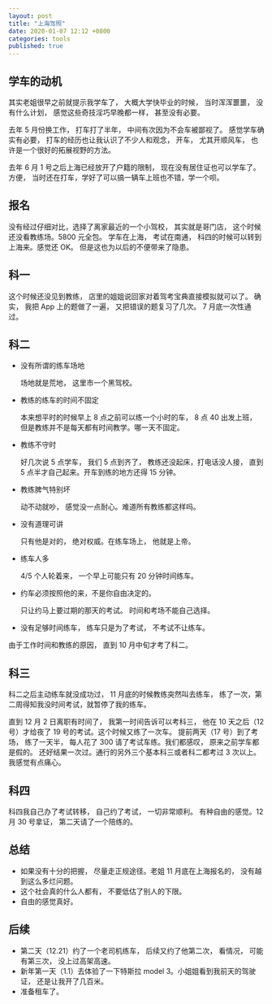 ```yaml
---
layout: post
title: "上海驾照"
date: 2020-01-07 12:12 +0800
categories: tools
published: true
---
```


## 学车的动机

其实老姐很早之前就提示我学车了， 大概大学快毕业的时候， 当时浑浑噩噩， 没有什么计划， 感觉这些奇技淫巧早晚都一样， 甚至没有必要。

去年 5 月份换工作， 打车打了半年， 中间有次因为不会车被鄙视了。 感觉学车确实有必要， 打车的经历也让我认识了不少人和观念， 开车， 尤其开顺风车， 也许是一个很好的拓展视野的方法。

去年 6 月 1 号之后上海已经放开了户籍的限制， 现在没有居住证也可以学车了。方便， 当时还在打车，学好了可以搞一辆车上班也不错，学一个呗。

## 报名

没有经过仔细对比，选择了离家最近的一个小驾校， 其实就是哥门店， 这个时候还没看教练场。5800 元全包。 学车在上海， 考试在南通， 科四的时候可以转到上海来。感觉还 OK。 但是这也为以后的不便带来了隐患。

## 科一

这个时候还没见到教练， 店里的姐姐说回家对着驾考宝典直接模拟就可以了。 确实， 我把 App 上的题做了一遍， 又把错误的题复习了几次。 7 月底一次性通过。

## 科二

- 没有所谓的练车场地

  场地就是荒地， 这里市一个黑驾校。

- 教练的练车的时间不固定

  本来想平时的时候早上 8 点之前可以练一个小时的车， 8 点 40 出发上班， 但是教练并不是每天都有时间教学。哪一天不固定。

- 教练不守时

  好几次说 5 点学车， 我们 5 点到齐了， 教练还没起床，打电话没人接， 直到 5 点半才自己起来。开车到练的地方还得 15 分钟。

- 教练脾气特别坏

  动不动就吵， 感觉没一点耐心。难道所有教练都这样吗。

- 没有道理可讲

  只有他是对的， 绝对权威。在练车场上， 他就是上帝。

- 练车人多

  4/5 个人轮着来， 一个早上可能只有 20 分钟时间练车。

- 约车必须按照他的来，不是你自由决定的。

  只让约马上要过期的那天的考试。 时间和考场不能自己选择。

- 没有足够时间练车， 练车只是为了考试， 不考试不让练车。

由于工作时间和教练的原因， 直到 10 月中旬才考了科二。

## 科三

科二之后主动练车就没成功过， 11 月底的时候教练突然叫去练车， 练了一次，第二周得知我没时间考试，就暂停了我的练车。

直到 12 月 2 日离职有时间了， 我第一时间告诉可以考科三， 他在 10 天之后（12 号）才给夜了 19 号的考试。这个时候又练了一次车。
提前两天（17 号）到了考场， 练了一天半， 每人花了 300 请了考试车练。我们都感叹， 原来之前学车都是假的。 还好结果一次过。通行的另外三个基本科三或者科二都考过 3 次以上。我感觉有点痛心。

## 科四

科四我自己办了考试转移， 自己约了考试， 一切非常顺利。 有种自由的感觉。12 月 30 号拿证， 第二天请了一个陪练的。

## 总结

- 如果没有十分的把握， 尽量走正规途径。老姐 11 月底在上海报名的， 没有越到这么多烂问题。
- 这个社会真的什么人都有， 不要低估了别人的下限。
- 自由的感觉真好。

## 后续

- 第二天（12.21）约了一个老司机练车， 后续又约了他第二次， 看情况， 可能有第三次， 没上过高架高速。
- 新年第一天（1.1）去体验了一下特斯拉 model 3。小姐姐看到我前天的驾驶证， 还是让我开了几百米。
- 准备租车了。
